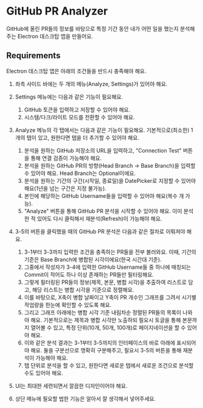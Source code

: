 # GitHub PR Analyzer

GitHub에 올린 PR들의 정보를 바탕으로 특정 기간 동안 내가 어떤 일을 했는지 분석해주는 Electron 데스크탑 앱을 만들어요.

## Requirements

Electron 데스크탑 앱은 아래의 조건들을 반드시 충족해야 해요.

1. 좌측 사이드 바에는 두 개의 메뉴(Analyze, Settings)가 있어야 해요.

2. Settings 메뉴에는 다음과 같은 기능이 필요해요.
    1. GitHub 토큰을 입력하고 저장할 수 있어야 해요.
    2. 시스템/다크/라이트 모드를 전환할 수 있어야 해요.

3. Analyze 메뉴의 각 탭에서는 다음과 같은 기능이 필요해요. 기본적으로(최소한) 1개의 탭이 있고, 원한다면 탭을 더 추가할 수 있어야 해요.
    1. 분석을 원하는 GitHub 저장소의 URL을 입력하고, "Connection Test" 버튼을 통해 연결 검증이 가능해야 해요.
    2. 분석을 원하는 GitHub PR의 방향(Head Branch -> Base Branch)을 입력할 수 있어야 해요. Head Branch는 Optional이에요.
    3. 분석을 원하는 기간의 구간(시작일, 종료일)을 DatePicker로 지정할 수 있어야 해요(1년을 넘는 구간은 지정 불가능).
    4. 본인에 해당하는 GitHub Username들을 입력할 수 있어야 해요(복수 개 가능).
    5. "Analyze" 버튼을 통해 GitHub PR 분석을 시작할 수 있어야 해요. 이미 분석한 적 있어도 다시 클릭해서 재분석(Refresh)이 가능해야 해요.

4. 3-5의 버튼을 클릭했을 때의 GitHub PR 분석은 다음과 같은 절차로 이뤄져야 해요.
    1. 3-1부터 3-3까지 입력한 조건을 충족하는 PR들을 전부 불러와요. 이때, 기간의 기준은 Base Branch에 병합된 시각이에요(한국 시간대 기준).
    2. 그중에서 작성자가 3-4에 입력한 GitHub Username들 중 하나에 매칭되는 Commit이 적어도 하나 이상 존재하는 PR들만 필터링해요.
    3. 그렇게 필터링된 PR들의 정보(제목, 본문, 병합 시각)을 추출하여 리스트로 담고, 해당 리스트는 병합 시각을 기준으로 정렬해요.
    4. 이를 바탕으로, X축이 병합 날짜이고 Y축이 PR 개수인 그래프를 그려서 시기별 작업량을 한눈에 확인할 수 있도록 해요.
    5. 그리고 그래프 아래에는 병합 시각 기준 내림차순 정렬된 PR들의 목록이 나와야 해요. 기본적으로는 제목과 병합 시각만 노출하되 필요시 토글을 통해 본문까지 열어볼 수 있고, 특정 단위(10개, 50개, 100개)로 페이지네이션을 할 수 있어야 해요.
    6. 이와 같은 분석 결과는 3-1부터 3-5까지의 인터페이스의 바로 아래에 표시되어야 해요. 둘을 구분선으로 명확히 구분해주고, 필요시 3-5의 버튼을 통해 재분석이 가능해야 해요.
    7. 탭 단위로 분석을 할 수 있고, 원한다면 새로운 탭에서 새로운 조건으로 분석할 수도 있어야 해요.

5. UI는 최대한 세련되면서 깔끔한 디자인이어야 해요.

6. 상단 메뉴에 필요할 법한 기능은 알아서 잘 생각해서 넣어주세요.